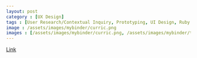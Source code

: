 ```yaml
---
layout: post
category : [UX Design]
tags : [User Research/Contextual Inquiry, Prototyping, UI Design, Ruby on Rails Development, Database Design]
image : /assets/images/mybinder/curric.png
images : [/assets/images/mybinder/curric.png, /assets/images/mybinder/topic.png, /assets/images/mybinder/unit.png]
---
```


<p class="description">

</p>
<p class="description">

</p>

<p><a class = "button large" href="http://mybinder.herokuapp.com/courses/1">Link</a></p>